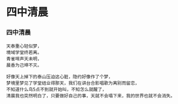 # 四中清晨
<!-- 天泰重心轻似梦,<br>境域学堂终若离。<br>青雀啼声天未明,<br>晨香为己坤不灭。 [2020-12-20]-->

### 四中清晨
```shell
天泰重心轻似梦，
境域学堂终若离。
青雀啼声天未明，
晨香为己坤不灭。

好像天上掉下的泰山压迫这心脏，隐约好像作了个梦，
梦境里梦见了学堂结业得那天，我们在讲台合影唱歌为离别而留恋，
不知道什么鸟5点不到就开始叫，不知怎么就醒了，
清晨我也突然明白了，只要做好自己的事，天就不会塌下来，我的世界也就不会消失。
```
